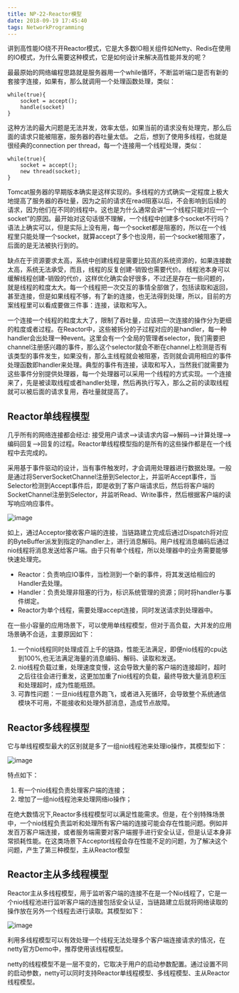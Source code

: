 ```yaml
---
title: NP-22-Reactor模型
date: 2018-09-19 17:45:40
tags: NetworkProgramming
---
```


讲到高性能IO绕不开Reactor模式，它是大多数IO相关组件如Netty、Redis在使用的IO模式，为什么需要这种模式，它是如何设计来解决高性能并发的呢？

最最原始的网络编程思路就是服务器用一个while循环，不断监听端口是否有新的套接字连接，如果有，那么就调用一个处理函数处理，类似：

```
while(true){ 
    socket = accept(); 
    handle(socket) 
}
```

这种方法的最大问题是无法并发，效率太低，如果当前的请求没有处理完，那么后面的请求只能被阻塞，服务器的吞吐量太低。
之后，想到了使用多线程，也就是很经典的connection per thread，每一个连接用一个线程处理，类似：

```
while(true){ 
    socket = accept(); 
    new thread(socket); 
}
```
Tomcat服务器的早期版本确实是这样实现的。多线程的方式确实一定程度上极大地提高了服务器的吞吐量，因为之前的请求在read阻塞以后，不会影响到后续的请求，因为他们在不同的线程中。这也是为什么通常会讲“一个线程只能对应一个socket”的原因。最开始对这句话很不理解，一个线程中创建多个socket不行吗？语法上确实可以，但是实际上没有用，每一个socket都是阻塞的，所以在一个线程里只能处理一个socket，就算accept了多个也没用，前一个socket被阻塞了，后面的是无法被执行到的。

缺点在于资源要求太高，系统中创建线程是需要比较高的系统资源的，如果连接数太高，系统无法承受，而且，线程的反复创建-销毁也需要代价。
线程池本身可以缓解线程创建-销毁的代价，这样优化确实会好很多，不过还是存在一些问题的，就是线程的粒度太大。每一个线程把一次交互的事情全部做了，包括读取和返回，甚至连接，但是如果线程不够，有了新的连接，也无法得到处理，所以，目前的方案线程里可以看成要做三件事：连接，读取和写入。

一个连接一个线程的粒度太大了，限制了吞吐量，应该把一次连接的操作分为更细的粒度或者过程。在Reactor中，这些被拆分的子过程对应的是handler，每一种handler会出处理一种event。这里会有一个全局的管理者selector，我们需要把channel注册感兴趣的事件，那么这个selector就会不断在channel上检测是否有该类型的事件发生，如果没有，那么主线程就会被阻塞，否则就会调用相应的事件处理函数即handler来处理。典型的事件有连接，读取和写入，当然我们就需要为这些事件分别提供处理器，每一个处理器可以采用一个线程的方式实现。一个连接来了，先是被读取线程或者handler处理，然后再执行写入，那么之前的读取线程就可以被后面的请求复用，吞吐量就提高了。

## Reactor单线程模型
几乎所有的网络连接都会经过: 接受用户请求——>读请求内容——>解码——>计算处理——>编码回复——>回复的过程。Reactor单线程模型指的是所有的这些操作都是在一个线程中去完成的。

采用基于事件驱动的设计，当有事件触发时，才会调用处理器进行数据处理。一般是通过将ServerSocketChannel注册到Selector上，并监听Accept事件，当Selector检测到Accept事件后，即是收到了客户端请求后，然后将客户端的SocketChannel注册到Selector，并监听Read、Write事件，然后根据客户端的读写响应响应事件。

![image](https://note.youdao.com/yws/api/personal/file/EC745D31EFA8409BA08721D78697D553?method=download&shareKey=66e2a1a669296946448417fdd19954e7)

如上，通过Acceptor接收客户端的连接，当链路建立完成后通过Dispatch将对应的ByteBuffer派发到指定的handler上，进行消息解码。用户线程消息编码后通过nio线程将消息发送给客户端。由于只有单个线程，所以处理器中的业务需要能够快速处理完。

- Reactor：负责响应IO事件，当检测到一个新的事件，将其发送给相应的Handler去处理。
- Handler：负责处理非阻塞的行为，标识系统管理的资源；同时将handler与事件绑定。
- Reactor为单个线程，需要处理accept连接，同时发送请求到处理器中。

在一些小容量的应用场景下，可以使用单线程模型，但对于高负载，大并发的应用场景确不合适，主要原因如下：
1. 一个nio线程同时处理成百上千的链路，性能无法满足，即便nio线程的cpu达到100%,也无法满足海量的消息编码、解码、读取和发送。
1. nio线程负载过重，处理速度变慢，这会导致大量的客户端的连接超时，超时之后往往会进行重发，这更加加重了nio线程的负载，最终导致大量消息积压和处理超时，成为性能瓶颈。
1. 可靠性问题：一旦nio线程意外跑飞，或者进入死循环，会导致整个系统通信模块不可用，不能接收和处理外部消息，造成节点故障。


## Reactor多线程模型
它与单线程模型最大的区别就是多了一组nio线程池来处理io操作，其模型如下：

![image](https://note.youdao.com/yws/api/personal/file/C349532F3F5D4A8DBA9FEF2852BE724E?method=download&shareKey=b9bf3d68dd90e84f42dad1f4ea071a7a)

特点如下：
1. 有一个nio线程负责处理客户端的连接；
1. 增加了一组nio线程池来处理网络io操作；

在绝大数情况下,Reactor多线程模型可以满足性能需求。但是，在个别特殊场景中，一个nio线程负责监听和处理所有客户端的连接可能会存在性能问题。例如并发百万客户端连接，或者服务端需要对客户端握手进行安全认证，但是认证本身非常损耗性能。在这类场景下Acceptor线程会存在性能不足的问题，为了解决这个问题，产生了第三种模型，主从Reactor模型

## Reactor主从多线程模型
Reactor主从多线程模型，用于监听客户端的连接不在是一个Nio线程了，它是一个nio线程池进行监听客户端的连接包括安全认证，当链路建立后就将网络读取的操作放在另外一个线程去进行读取。其模型如下：

![image](https://note.youdao.com/yws/api/personal/file/D6CBBF2F96654932A48FC09E1499B8D8?method=download&shareKey=09b19d589e26b5c4c325121f09ad8221)

利用多线程模型可以有效处理一个线程无法处理多个客户端连接请求的情况，在netty官方Demo中，推荐使用该线程模型。

netty的线程模型不是一层不变的，它取决于用户的启动参数配置。通过设置不同的启动参数，netty可以同时支持Reactor单线程模型、多线程模型、主从Reactor线程模型。